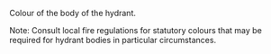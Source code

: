 Colour of the body of the hydrant.



Note: Consult local fire regulations for statutory colours that may be required for hydrant bodies in particular circumstances.
